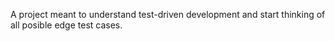 A project meant to understand test-driven development and start thinking of all posible edge test cases.